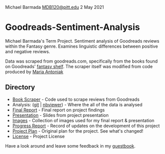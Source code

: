 Michael Barmada MDB120@pitt.edu
2 May 2021

# Goodreads-Sentiment-Analysis
Michael Barmada's Term Project. Sentiment analysis of Goodreads reviews within the Fantasy genre. Examines linguistic differences between positive and negative reviews.

Data was scraped from goodreads.com, specifically from the books found on Goodreads' [fantasy shelf](https://www.goodreads.com/shelf/show/fantasy). The scraper itself was modified from code produced by [Maria Antoniak](https://github.com/maria-antoniak/goodreads-scraper.git)

## Directory
* [Book Scraper](https://github.com/Data-Science-for-Linguists-2021/Goodreads-Sentiment-Analysis/blob/main/book_scraper.py) - Code used to scrape reviews from Goodreads
* Analysis: ([git](https://github.com/Data-Science-for-Linguists-2021/Goodreads-Sentiment-Analysis/blob/main/analysis.ipynb) | [nbviewer](https://nbviewer.jupyter.org/github/Data-Science-for-Linguists-2021/Goodreads-Sentiment-Analysis/blob/main/analysis.ipynb)) - Where the all of the data is analysed
* [Final Report](https://github.com/Data-Science-for-Linguists-2021/Goodreads-Sentiment-Analysis/blob/main/FinalReport.md) - Final report on project findings
* [Presentation](https://github.com/Data-Science-for-Linguists-2021/Goodreads-Sentiment-Analysis/blob/main/presentation.pdf) - Slides from project presentation
* [Images](https://github.com/Data-Science-for-Linguists-2021/Goodreads-Sentiment-Analysis/tree/main/images) - Collection of images used for my final report & presentation
* [Progress Report](https://github.com/Data-Science-for-Linguists-2021/Goodreads-Sentiment-Analysis/blob/main/progress_report.md) - Record of updates on the development of this project
* [Project Plan](https://github.com/Data-Science-for-Linguists-2021/Goodreads-Sentiment-Analysis/blob/main/project_plan.md) - Original plan for the project. See what's changed!
* [License](https://github.com/Data-Science-for-Linguists-2021/Goodreads-Sentiment-Analysis/blob/main/LICENSE.md) - Project License

Have a look around and leave some feedback in my [guestbook](https://github.com/Data-Science-for-Linguists-2021/Class-Lounge/blob/main/guestbooks/guestbook_michael.md).
